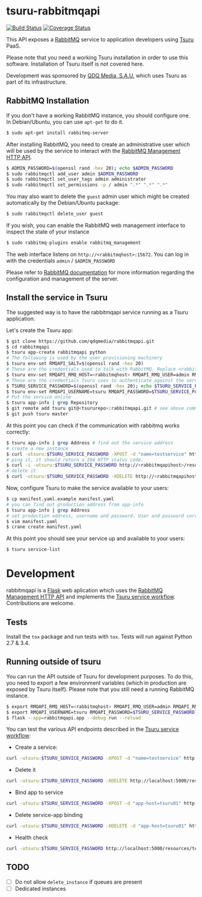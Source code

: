 # tsuru-rabbitmqapi

[![Build Status](https://travis-ci.org/tsuru/rabbitmqapi.svg?branch=master)](https://travis-ci.org/tsuru/rabbitmqapi)
[![Coverage Status](https://coveralls.io/repos/tsuru/rabbitmqapi/badge.svg?branch=master)](https://coveralls.io/r/tsuru/rabbitmqapi?branch=master)

This API exposes a [RabbitMQ](https://www.rabbitmq.com) service to application developers using [Tsuru](https://tsuru.io) PaaS.

Please note that you need a working Tsuru installation in order to use this software. Installation of Tsuru itself is not covered here.

Development was sponsored by [QDQ Media, S.A.U.](https://qdqmedia.com) which uses Tsuru as part of its infrastructure.

## RabbitMQ Installation

If you don't have a working RabbitMQ instance, you should configure one. In Debian/Ubuntu, you can use `apt-get` to do it.

```bash
$ sudo apt-get install rabbitmq-server
```

After installing RabbitMQ, you need to create an administrative user which will be used by the service to interact
with the [RabbitMQ Management HTTP API](https://cdn.rawgit.com/rabbitmq/rabbitmq-management/master/priv/www/api/index.html).

```bash
$ ADMIN_PASSWORD=$(openssl rand -hex 20); echo $ADMIN_PASSWORD
$ sudo rabbitmqctl add_user admin $ADMIN_PASSWORD
$ sudo rabbitmqctl set_user_tags admin administrator
$ sudo rabbitmqctl set_permissions -p / admin ".*" ".*" ".*"
```

You may also want to delete the `guest` admin user which might be created automatically by the Debian/Ubuntu package:
  
```bash
$ sudo rabbitmqctl delete_user guest
```

If you wish, you can enable the RabbitMQ web management interface to inspect the state of your instance
 
```bash
$ sudo rabbitmq-plugins enable rabbitmq_management
```

The web interface listens on `http://<rabbitmqhost>:15672`. You can log in with the credentials `admin` / `$ADMIN_PASSWORD` 

Please refer to [RabbitMQ documentation](https://www.rabbitmq.com/admin-guide.html) for more information
regarding the configuration and management of the server.

## Install the service in Tsuru

The suggested way is to have the rabbitmqapi service running as a Tsuru application.

Let's create the Tsuru app:

```bash
$ git clone https://github.com/qdqmedia/rabbitmqapi.git
$ cd rabbitmqapi
$ tsuru app-create rabbitmqapi python
# The following is used by the user provisioning machinery
$ tsuru env-set RMQAPI_SALT=$(openssl rand -hex 20)  
# These are the credentials used to talk with RabbitMQ. Replace <rabbitmqhost> with the host of your RabbitMQ instance
$ tsuru env-set RMQAPI_RMQ_HOST=<rabbitmqhost> RMQAPI_RMQ_USER=admin RMQAPI_RMQ_PASSWORD=$ADMIN_PASSWORD
# These are the credentials Tsuru uses to authenticate against the service
$ TSURU_SERVICE_PASSWORD=$(openssl rand -hex 20); echo $TSURU_SERVICE_PASSWORD
$ tsuru env-set RMQAPI_USERNAME=tsuru RMQAPI_PASSWORD=$TSURU_SERVICE_PASSWORD
# Put the service online
$ tsuru app-info | grep Repository
$ git remote add tsuru git@<tsururepo>:rabbitmqapi.git # see above command for the URL
$ git push tsuru master
```

At this point you can check if the communication with rabbitmq works correctly:

```bash
$ tsuru app-info | grep Address # find out the service address
# create a new instance
$ curl -utsuru:$TSURU_SERVICE_PASSWORD -XPOST -d "name=testservice" http://<rabbitmqapihost>/resources
# ping it, it should return a 204 HTTP status code.
$ curl -i -utsuru:$TSURU_SERVICE_PASSWORD http://<rabbitmqapihost>/resources/testservice/status
# delete it
$ curl -utsuru:$TSURU_SERVICE_PASSWORD -XDELETE http://<rabbitmqapihost>/resources/testservice
```

Now, configure Tsuru to make the service available to your users:

```bash
$ cp manifest.yaml.example manifest.yaml
# you can find out production address from app-info
$ tsuru app-info | grep Address
# set production address, username and password. User and password correspond to $TSURU_SERVICE_USER and $TSURU_SERVICE_PASSWORD
$ vim manifest.yaml
$ crane create manifest.yaml
```

At this point you should see your service up and available to your users:

```bash
$ tsuru service-list
```

# Development

rabbitmqapi is a [Flask](http://flask.pocoo.org/) web aplication which uses the
[RabbitMQ Management HTTP API](https://cdn.rawgit.com/rabbitmq/rabbitmq-management/master/priv/www/api/index.html) and 
implements the [Tsuru service workflow](http://docs.tsuru.io/en/latest/services/api.html). Contributions are welcome.

## Tests

Install the `tox` package and run tests with `tox`. Tests will run against Python 2.7 & 3.4.

## Running outside of tsuru

You can run the API outside of Tsuru for development purposes. To do this, you need to export a few environment variables
(which in production are exposed by Tsuru itself). Please note that you still need a running RabbitMQ instance.

```bash
$ export RMQAPI_RMQ_HOST=<rabbitmqhost> RMQAPI_RMQ_USER=admin RMQAPI_RMQ_PASSWORD=$ADMIN_PASSWORD RMQAPI_SALT=$(openssl rand -hex 20)`
$ export RMQAPI_USERNAME=tsuru RMQAPI_PASSWORD=$TSURU_SERVICE_PASSWORD`
$ flask --app=rabbitmqapi.app --debug run --reload  
```
You can test the various API endpoints described in the [Tsuru service workflow](http://docs.tsuru.io/en/latest/services/api.html):

* Create a service:
```bash
curl -utsuru:$TSURU_SERVICE_PASSWORD -XPOST -d "name=testservice" http://localhost:5000/resources
```

* Delete it
```bash
curl -utsuru:$TSURU_SERVICE_PASSWORD -XDELETE http://localhost:5000/resources/testservice
```

* Bind app to service
```bash
curl -utsuru:$TSURU_SERVICE_PASSWORD -XPOST -d "app-host=tsuru01" http://localhost:5000/resources/testservice/bind-app
```

* Delete service-app binding
```bash
curl -utsuru:$TSURU_SERVICE_PASSWORD -XDELETE -d "app-host=tsuru01" http://localhost:5000/resources/testservice/bind-app
```

* Health check
```bash
curl -utsuru:$TSURU_SERVICE_PASSWORD http://localhost:5000/resources/testservice/status
```

## TODO

- [ ] Do not allow `delete_instance` if queues are present
- [ ] Dedicated instances
